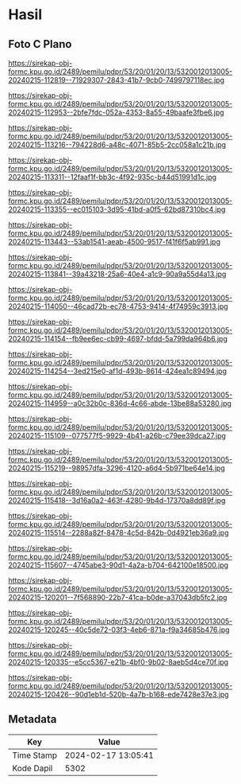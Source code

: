 # Hasil

## Foto C Plano

https://sirekap-obj-formc.kpu.go.id/2489/pemilu/pdpr/53/20/01/20/13/5320012013005-20240215-112819--71929307-2843-41b7-9cb0-7499797118ec.jpg

https://sirekap-obj-formc.kpu.go.id/2489/pemilu/pdpr/53/20/01/20/13/5320012013005-20240215-112953--2bfe7fdc-052a-4353-8a55-49baafe3fbe6.jpg

https://sirekap-obj-formc.kpu.go.id/2489/pemilu/pdpr/53/20/01/20/13/5320012013005-20240215-113216--794228d6-a48c-4071-85b5-2cc058a1c21b.jpg

https://sirekap-obj-formc.kpu.go.id/2489/pemilu/pdpr/53/20/01/20/13/5320012013005-20240215-113311--12faaf1f-bb3c-4f92-935c-b44d51991d1c.jpg

https://sirekap-obj-formc.kpu.go.id/2489/pemilu/pdpr/53/20/01/20/13/5320012013005-20240215-113355--ec015103-3d95-41bd-a0f5-62bd87310bc4.jpg

https://sirekap-obj-formc.kpu.go.id/2489/pemilu/pdpr/53/20/01/20/13/5320012013005-20240215-113443--53ab1541-aeab-4500-9517-f41f6f5ab991.jpg

https://sirekap-obj-formc.kpu.go.id/2489/pemilu/pdpr/53/20/01/20/13/5320012013005-20240215-113841--39a43218-25a6-40e4-a1c9-90a9a55d4a13.jpg

https://sirekap-obj-formc.kpu.go.id/2489/pemilu/pdpr/53/20/01/20/13/5320012013005-20240215-114050--46cad72b-ec78-4753-9414-4f74959c3913.jpg

https://sirekap-obj-formc.kpu.go.id/2489/pemilu/pdpr/53/20/01/20/13/5320012013005-20240215-114154--fb9ee6ec-cb99-4697-bfdd-5a799da964b6.jpg

https://sirekap-obj-formc.kpu.go.id/2489/pemilu/pdpr/53/20/01/20/13/5320012013005-20240215-114254--3ed215e0-af1d-493b-8614-424ea1c89494.jpg

https://sirekap-obj-formc.kpu.go.id/2489/pemilu/pdpr/53/20/01/20/13/5320012013005-20240215-114959--a0c32b0c-836d-4c66-abde-13be88a53280.jpg

https://sirekap-obj-formc.kpu.go.id/2489/pemilu/pdpr/53/20/01/20/13/5320012013005-20240215-115109--077577f5-9929-4b41-a26b-c79ee39dca27.jpg

https://sirekap-obj-formc.kpu.go.id/2489/pemilu/pdpr/53/20/01/20/13/5320012013005-20240215-115219--98957dfa-3296-4120-a6d4-5b971be64e14.jpg

https://sirekap-obj-formc.kpu.go.id/2489/pemilu/pdpr/53/20/01/20/13/5320012013005-20240215-115418--3d16a0a2-463f-4280-9b4d-17370a8dd89f.jpg

https://sirekap-obj-formc.kpu.go.id/2489/pemilu/pdpr/53/20/01/20/13/5320012013005-20240215-115514--2288a82f-8478-4c5d-842b-0d4921eb36a9.jpg

https://sirekap-obj-formc.kpu.go.id/2489/pemilu/pdpr/53/20/01/20/13/5320012013005-20240215-115607--4745abe3-90d1-4a2a-b704-642100e18500.jpg

https://sirekap-obj-formc.kpu.go.id/2489/pemilu/pdpr/53/20/01/20/13/5320012013005-20240215-120201--7f568890-22b7-41ca-b0de-a37043db5fc2.jpg

https://sirekap-obj-formc.kpu.go.id/2489/pemilu/pdpr/53/20/01/20/13/5320012013005-20240215-120245--40c5de72-03f3-4eb6-871a-f9a34685b476.jpg

https://sirekap-obj-formc.kpu.go.id/2489/pemilu/pdpr/53/20/01/20/13/5320012013005-20240215-120335--e5cc5367-e21b-4bf0-9b02-8aeb5d4ce70f.jpg

https://sirekap-obj-formc.kpu.go.id/2489/pemilu/pdpr/53/20/01/20/13/5320012013005-20240215-120426--90d1eb1d-520b-4a7b-b168-ede7428e37e3.jpg


## Metadata

| Key        | Value               |
| ---------- | ------------------- |
| Time Stamp | 2024-02-17 13:05:41 |
| Kode Dapil | 5302                |



